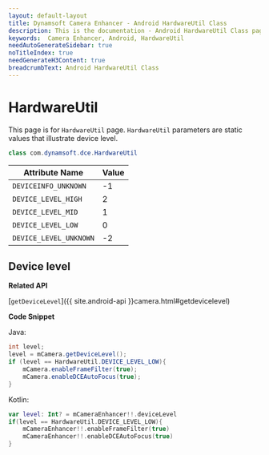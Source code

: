 ```yaml
---
layout: default-layout
title: Dynamsoft Camera Enhancer - Android HardwareUtil Class
description: This is the documentation - Android HardwareUtil Class page of Dynamsoft Camera Enhancer.
keywords:  Camera Enhancer, Android, HardwareUtil
needAutoGenerateSidebar: true
noTitleIndex: true
needGenerateH3Content: true
breadcrumbText: Android HardwareUtil Class
---
```


# HardwareUtil

This page is for `HardwareUtil` page. `HardwareUtil` parameters are static values that illustrate device level.

```Java
class com.dynamsoft.dce.HardwareUtil
```

| Attribute Name | Value |
| -------------- | ----- |
| `DEVICEINFO_UNKNOWN` | -1 |
| `DEVICE_LEVEL_HIGH` | 2 |
| `DEVICE_LEVEL_MID` | 1 |
| `DEVICE_LEVEL_LOW` | 0 |
| `DEVICE_LEVEL_UNKNOWN` | -2 |

## Device level

**Related API**

[`getDeviceLevel`]({{ site.android-api }}camera.html#getdevicelevel)

**Code Snippet**

Java:

```java
int level;
level = mCamera.getDeviceLevel();
if (level == HardwareUtil.DEVICE_LEVEL_LOW){
    mCamera.enableFrameFilter(true);
    mCamera.enableDCEAutoFocus(true);
}
```

Kotlin:

```kotlin
var level: Int? = mCameraEnhancer!!.deviceLevel
if(level == HardwareUtil.DEVICE_LEVEL_LOW){
    mCameraEnhancer!!.enableFrameFilter(true)
    mCameraEnhancer!!.enableDCEAutoFocus(true)
}
```
